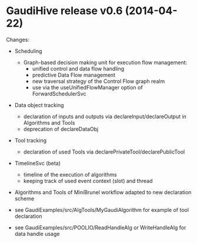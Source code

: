 # GaudiHive release v0.6 (2014-04-22)

Changes:
- Scheduling
  + Graph-based decision making unit for execution flow management:
    * unified control and data flow handling
    * predictive Data Flow management
    * new traversal strategy of the Control Flow graph realm
    * use via the useUnifiedFlowManager option of ForwardSchedulerSvc

- Data object tracking
  + declaration of inputs and outputs via declareInput/declareOutput in
    Algorithms and Tools
  + deprecation of declareDataObj

- Tool tracking
  + declaration of used Tools via declarePrivateTool/declarePublicTool

- TimelineSvc (beta)
  + timeline of the execution of algorithms
  + keeping track of used event context (slot) and thread

- Algorithms and Tools of MiniBrunel workflow adapted to new declaration scheme
- see GaudiExamples/src/AlgTools/MyGaudiAlgorithm for example of tool declaration
- see GaudiExamples/src/POOLIO/ReadHandleAlg or WriteHandleAlg for data handle usage
